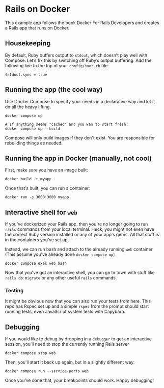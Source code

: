# Rails on Docker

This example app follows the book Docker For Rails Developers and creates a Rails app that runs on Docker.

## Housekeeping

By default, Ruby buffers output to `stdout`, which doesn’t play well with Compose. Let’s fix this by switching off Ruby’s output buffering. Add the following line to the top of your `config/boot.rb` file:

```
$stdout.sync = true
```

## Running the app (the cool way)

Use Docker Compose to specify your needs in a declarative way and let it do all the heavy lifting.

```shell
docker compose up

# If anything seems "cached" and you wan to start fresh:
docker compose up --build
```

Compose will only build images if they don't exist. You are responsible for rebuilding things as needed.

## Running the app in Docker (manually, not cool)

First, make sure you have an image built:

```shell
docker build -t myapp .
```

Once that's built, you can run a container:

```shell
docker run -p 3000:3000 myapp
```

## Interactive shell for `web`

If you've dockerized your Rails app, then you're no longer going to run `rails` commands from your local terminal. Heck, you might not even have the correct Ruby version installed or any of your app's gems. All that stuff is in the containers you've set up.

Instead, we can run bash and attach to the already running `web` container. (This assume you've already done `docker compose up`)

```shell
docker compose exec web bash
```

Now that you've got an interactive shell, you can go to town with stuff like `rails db:migrate` or any other useful `rails` commands.

### Testing

It might be obvious now that you can also run your tests from here. This repo has Rspec set up and a simple `rspec` from the prompt should start running tests, even JavaScript system tests with Capybara.

## Debugging

If you would like to debug by dropping in a `debugger` to get an interactive session, you'll need to stop the currently running Rails server

```shell
docker compose stop web
```

Then, you'll start it back up again, but in a slightly different way:

```shell
docker compose run --service-ports web
```

Once you've done that, your breakpoints should work. Happy debugging!
